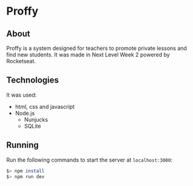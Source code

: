# Proffy

## About
Proffy is a system designed for teachers to promote private lessons and find new students. It was made in Next Level Week 2 powered by Rocketseat. 

## Technologies
It was used:

* html, css and javascript
* Node.js
  * Nunjucks
  * SQLite

## Running
Run the following commands to start the server at `localhost:3000`:

```bash
$> npm install
$> npm run dev
```
